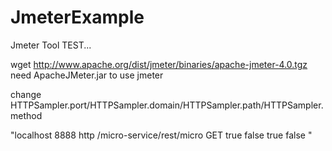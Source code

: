 # JmeterExample
Jmeter Tool TEST...


wget http://www.apache.org/dist/jmeter/binaries/apache-jmeter-4.0.tgz
need ApacheJMeter.jar to use jmeter

change HTTPSampler.port/HTTPSampler.domain/HTTPSampler.path/HTTPSampler.method


"<stringProp name="HTTPSampler.domain">localhost</stringProp>
<stringProp name="HTTPSampler.port">8888</stringProp>
<stringProp name="HTTPSampler.protocol">http</stringProp>
<stringProp name="HTTPSampler.contentEncoding"></stringProp>
<stringProp name="HTTPSampler.path">/micro-service/rest/micro</stringProp>
<stringProp name="HTTPSampler.method">GET</stringProp>
<boolProp name="HTTPSampler.follow_redirects">true</boolProp>
<boolProp name="HTTPSampler.auto_redirects">false</boolProp>
<boolProp name="HTTPSampler.use_keepalive">true</boolProp>
<boolProp name="HTTPSampler.DO_MULTIPART_POST">false</boolProp>
<stringProp name="HTTPSampler.embedded_url_re"></stringProp>
<stringProp name="HTTPSampler.connect_timeout"></stringProp>
<stringProp name="HTTPSampler.response_timeout"></stringProp>"
